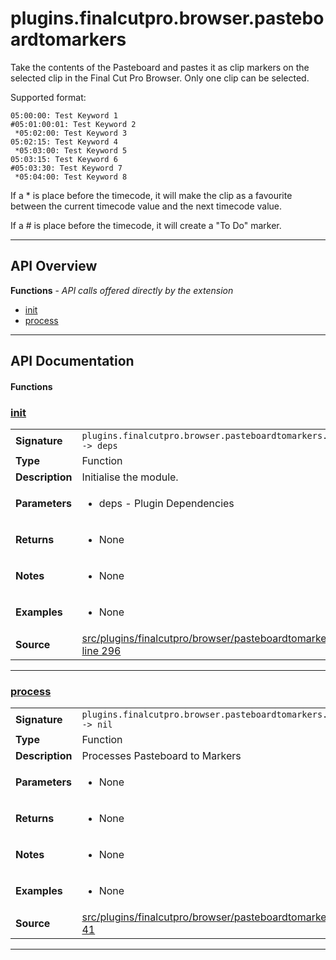 # plugins.finalcutpro.browser.pasteboardtomarkers

Take the contents of the Pasteboard and pastes it as clip markers on the
selected clip in the Final Cut Pro Browser. Only one clip can be selected.

Supported format:

```
05:00:00: Test Keyword 1
#05:01:00:01: Test Keyword 2
 *05:02:00: Test Keyword 3
05:02:15: Test Keyword 4
 *05:03:00: Test Keyword 5
05:03:15: Test Keyword 6
#05:03:30: Test Keyword 7
 *05:04:00: Test Keyword 8
```

If a * is place before the timecode, it will make the clip as a favourite
between the current timecode value and the next timecode value.

If a # is place before the timecode, it will create a "To Do" marker.

---

## API Overview
**Functions** - _API calls offered directly by the extension_
 * [init](#init)
 * [process](#process)


---

## API Documentation

#### Functions


### [init](#init)

|                                             |                                                                                     |
| --------------------------------------------|-------------------------------------------------------------------------------------|
| **Signature**                               | `plugins.finalcutpro.browser.pasteboardtomarkers.init() -> deps`                                                                    |
| **Type**                                    | Function                                                                     |
| **Description**                             | Initialise the module.                                                                     |
| **Parameters**                              | <ul><li>deps - Plugin Dependencies</li></ul> |
| **Returns**                                 | <ul><li>None</li></ul>          |
| **Notes**                                   | <ul><li>None</li></ul> |
| **Examples**                                | <ul><li>None</li></ul> |
| **Source**                                  | [src/plugins/finalcutpro/browser/pasteboardtomarkers.lua line 296](https://github.com/CommandPost/CommandPost/blob/develop/src/plugins/finalcutpro/browser/pasteboardtomarkers.lua#L296) |

---


### [process](#process)

|                                             |                                                                                     |
| --------------------------------------------|-------------------------------------------------------------------------------------|
| **Signature**                               | `plugins.finalcutpro.browser.pasteboardtomarkers.process() -> nil`                                                                    |
| **Type**                                    | Function                                                                     |
| **Description**                             | Processes Pasteboard to Markers                                                                     |
| **Parameters**                              | <ul><li>None</li></ul> |
| **Returns**                                 | <ul><li>None</li></ul>          |
| **Notes**                                   | <ul><li>None</li></ul> |
| **Examples**                                | <ul><li>None</li></ul> |
| **Source**                                  | [src/plugins/finalcutpro/browser/pasteboardtomarkers.lua line 41](https://github.com/CommandPost/CommandPost/blob/develop/src/plugins/finalcutpro/browser/pasteboardtomarkers.lua#L41) |

---

